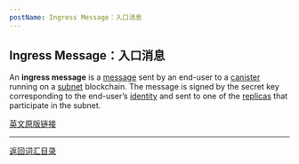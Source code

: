 ```yaml
---
postName: Ingress Message：入口消息
---
```

## Ingress Message：入口消息

An **ingress message** is a [message](../M/messages) sent by an end-user to a [canister](../C/canisters) running on a [subnet](../S/subnet) blockchain. The message is signed by the secret key corresponding to the end-user’s [identity](identity) and sent to one of the [replicas](../R/replica) that participate in the subnet.

[英文原版链接](https://wiki.internetcomputer.org/wiki/Glossary)

---
[返回词汇目录](../glossary)